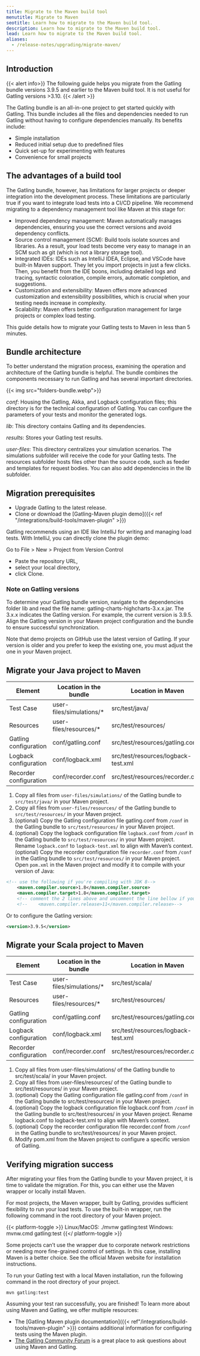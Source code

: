```yaml
---
title: Migrate to the Maven build tool
menutitle: Migrate to Maven
seotitle: Learn how to migrate to the Maven build tool.
description: Learn how to migrate to the Maven build tool.
lead: Learn how to migrate to the Maven build tool.
aliases:
  - /release-notes/upgrading/migrate-maven/
---
```


## Introduction

{{< alert info>}}
The following guide helps you migrate from the Gatling bundle versions 3.9.5 and earlier to the Maven build tool. It is not useful for Gatling versions >3.10.
{{< /alert >}}

The Gatling bundle is an all-in-one project to get started quickly with Gatling. This bundle includes all the files and dependencies needed to run Gatling without having to configure dependencies manually. Its benefits include:

- Simple installation
- Reduced initial setup due to predefined files
- Quick set-up for experimenting with features
- Convenience for small projects

## The advantages of a build tool

The Gatling bundle, however, has limitations for larger projects or deeper integration into the development process. These limitations are particularly true if you want to integrate load tests into a CI/CD pipeline. We recommend migrating to a dependency management tool like Maven at this stage for:

- Improved dependency management: Maven automatically manages dependencies, ensuring you use the correct versions and avoid dependency conflicts.
- Source control management (SCM): Build tools isolate sources and libraries. As a result, your load tests become very easy to manage in an SCM such as git (which is not a library storage tool).
- Integrated IDEs: IDEs such as IntelliJ IDEA, Eclipse, and VSCode have built-in Maven support. They let you import projects in just a few clicks. Then, you benefit from the IDE boons, including detailed logs and tracing, syntactic coloration, compile errors, automatic completion, and suggestions.
- Customization and extensibility: Maven offers more advanced customization and extensibility possibilities, which is crucial when your testing needs increase in complexity.
- Scalability: Maven offers better configuration management for large projects or complex load testing.

This guide details how to migrate your Gatling tests to Maven in less than 5 minutes.

## Bundle architecture

To better understand the migration process, examining the operation and architecture of the Gatling bundle is helpful. The bundle combines the components necessary to run Gatling and has several important directories.

{{< img src="folders-bundle.webp">}}

_conf_: Housing the Gatling, Akka, and Logback configuration files; this directory is for the technical configuration of Gatling. You can configure the parameters of your tests and monitor the generated logs.

_lib_: This directory contains Gatling and its dependencies.

_results_: Stores your Gatling test results.

_user-files_: This directory centralizes your simulation scenarios. The simulations subfolder will receive the code for your Gatling tests. The resources subfolder hosts files other than the source code, such as feeder and templates for request bodies. You can also add dependencies in the lib subfolder.

## Migration prerequisites

- Upgrade Gatling to the latest release.
- Clone or download the [Gatling-Maven plugin demo]({{< ref "/integrations/build-tools/maven-plugin" >}})

Gatling recommends using an IDE like IntelliJ for writing and managing load tests. With IntelliJ, you can directly clone the plugin demo:

Go to File > New > Project from Version Control

- Paste the repository URL,
- select your local directory,
- click Clone.

### Note on Gatling versions

To determine your Gatling bundle version, navigate to the dependencies folder lib and read the file name: gatling-charts-highcharts-3.x.x.jar. The 3.x.x indicates the Gatling version. For example, the current version is 3.9.5. Align the Gatling version in your Maven project configuration and the bundle to ensure successful synchronization.

Note that demo projects on GitHub use the latest version of Gatling. If your version is older and you prefer to keep the existing one, you must adjust the one in your Maven project.

## Migrate your Java project to Maven

| Element                | Location in the bundle   | Location in Maven                  | Mandatory |
|------------------------|--------------------------|-------------------------------------|-----------|
| Test Case              | user-files/simulations/* | src/test/java/                      | Yes       |
| Resources              | user-files/resources/*   | src/test/resources/                 | Yes       |
| Gatling configuration  | conf/gatling.conf        | src/test/resources/gatling.conf     | No        |
| Logback configuration  | conf/logback.xml         | src/test/resources/logback-test.xml | No        |
| Recorder configuration | conf/recorder.conf       | src/test/resources/recorder.conf    | No        |

1. Copy all files from `user-files/simulations/` of the Gatling bundle to `src/test/java/` in your Maven project.
2. Copy all files from `user-files/resources/` of the Gatling bundle to `src/test/resources/` in your Maven project.
3. (optional) Copy the Gatling configuration file gatling.conf from ``/conf`` in the Gatling bundle to `src/test/resources/` in your Maven project.
4. (optional) Copy the logback configuration file `logback.conf` from ``/conf`` in the Gatling bundle to `src/test/resources/` in your Maven project. Rename `logback.conf` to `logback-test.xml` to align with Maven’s context.
(optional) Copy the recorder configuration file `recorder.conf` from ``/conf`` in the Gatling bundle to `src/test/resources/` in your Maven project.
Open `pom.xml` in the Maven project and modify it to compile with your version of Java:

```xml
<!-- use the following if you're compiling with JDK 8-->
    <maven.compiler.source>1.8</maven.compiler.source>
    <maven.compiler.target>1.8</maven.compiler.target>
    <!-- comment the 2 lines above and uncomment the line bellow if you're compiling with JDK 11 or 17 -->
    <!--    <maven.compiler.release>11</maven.compiler.release>-->
```

Or to configure the Gatling version:

```xml
<version>3.9.5</version>
```

## Migrate your Scala project to Maven

| Element                | Location in the bundle   | Location in Maven                  | Mandatory |
|------------------------|--------------------------|-------------------------------------|-----------|
| Test Case              | user-files/simulations/* | src/test/scala/                     | Yes       |
| Resources              | user-files/resources/*   | src/test/resources/                 | Yes       |
| Gatling configuration  | conf/gatling.conf        | src/test/resources/gatling.conf     | No        |
| Logback configuration  | conf/logback.xml         | src/test/resources/logback-test.xml | No        |
| Recorder configuration | conf/recorder.conf       | src/test/resources/recorder.conf    | No        |

1. Copy all files from user-files/simulations/ of the Gatling bundle to src/test/scala/ in your Maven project.
2. Copy all files from user-files/resources/ of the Gatling bundle to src/test/resources/ in your Maven project.
3. (optional) Copy the Gatling configuration file gatling.conf from `/conf` in the Gatling bundle to src/test/resources/ in your Maven project.
4. (optional) Copy the logback configuration file logback.conf from `/conf` in the Gatling bundle to src/test/resources/ in your Maven project. Rename logback.conf to logback-test.xml to align with Maven’s context.
5. (optional) Copy the recorder configuration file recorder.conf from `/conf` in the Gatling bundle to src/test/resources/ in your Maven project.
6. Modify pom.xml from the Maven project to configure a specific version of Gatling.

## Verifying migration success

After migrating your files from the Gatling bundle to your Maven project, it is time to validate the migration. For this, you can either use the Maven wrapper or locally install Maven.

For most projects, the Maven wrapper, built by Gatling, provides sufficient flexibility to run your load tests. To use the built-in wrapper, run the following command in the root directory of your Maven project.

{{< platform-toggle >}}
Linux/MacOS: ./mvnw gatling:test
Windows: mvnw.cmd gatling:test
{{</ platform-toggle >}}

Some projects can’t use the wrapper due to corporate network restrictions or needing more fine-grained control of settings. In this case, installing Maven is a better choice. See the official Maven website for installation instructions.

To run your Gatling test with a local Maven installation, run the following command in the root directory of your project.

```console
mvn gatling:test
```

Assuming your test ran successfully, you are finished! To learn more about using Maven and Gatling, we offer multiple resources:

- The [Gatling Maven plugin documentation]({{< ref"/integrations/build-tools/maven-plugin" >}}) contains additional information for configuring tests using the Maven plugin.
- [The Gatling Community Forum](https://community.gatling.io/) is a great place to ask questions about using Maven and Gatling.
